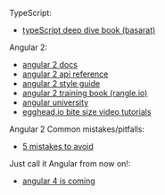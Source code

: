 TypeScript:
- [typeScript deep dive book (basarat)](https://basarat.gitbooks.io/typescript/content/docs/getting-started.html)


Angular 2:
- [angular 2 docs](https://angular.io/docs/ts/latest/)
- [angular 2 api reference](https://angular.io/docs/ts/latest/api/)
- [angular 2 style guide](https://angular.io/docs/ts/latest/guide/style-guide.html)
- [angular 2 training book (rangle.io)](https://angular-2-training-book.rangle.io/)
- [angular university](https://angular-university.io/)
- [egghead.io bite size video tutorials](https://egghead.io/technologies/angular2)


Angular 2 Common mistakes/pitfalls:
- [5 mistakes to avoid](http://angularjs.blogspot.nl/2016/04/5-rookie-mistakes-to-avoid-with-angular.html)


Just call it Angular from now on!:
- [angular 4 is coming](http://angularjs.blogspot.nl/2016/12/ok-let-me-explain-its-going-to-be.html)


